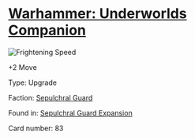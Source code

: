 # [Warhammer: Underworlds Companion](https://guidokessels.github.io/wh-underworlds)

  

![Frightening Speed](https://warhammerunderworlds.com/wp-content/uploads/sites/6/2017/12/083_ENG-Frightening-Speed.png)

+2 Move

Type: Upgrade

Faction: [Sepulchral Guard](https://guidokessels.github.io/wh-underworlds/factions/sepulchral-guard)

Found in: [Sepulchral Guard Expansion](https://guidokessels.github.io/wh-underworlds/locations/sepulchral-guard-expansion)

Card number: 83
